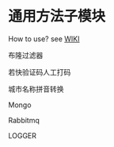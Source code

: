 通用方法子模块
=====================
How to use?
see <a href='http://192.168.0.27/DataProduct/lib/wikis/How-to-use%3F'>WIKI</a>

布隆过滤器

若快验证码人工打码

城市名称拼音转换

Mongo

Rabbitmq

LOGGER

